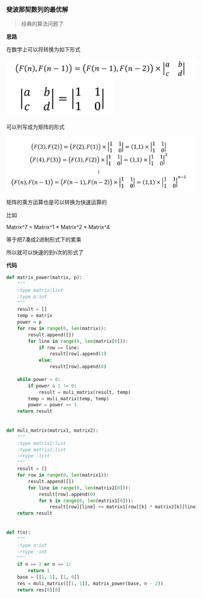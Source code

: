 ### 斐波那契数列的最优解
> 经典的算法问题了

**思路**

在数学上可以将转换为如下形式

![Alt text](./images/1533894553304.png)
![Alt text](./images/1533894568835.png)

可以列写成为矩阵的形式

![Alt text](./images/1533894591711.png)

矩阵的乘方运算也是可以转换为快速运算的

比如

Matrix^7 = Matrix^1 * Matrix^2 * Matrix^4`
`

等于把7凑成2进制形式下的累乘

所以就可以快速的到n次的形式了

**代码**
```python
def matrix_power(matrix, p):
    """
    :type matrix:list
    :type p:int
    """
    result = []
    temp = matrix
    power = p
    for row in range(0, len(matrix)):
        result.append([])
        for line in range(0, len(matrix[0])):
            if row == line:
                result[row].append(1)
            else:
                result[row].append(0)

    while power > 0:
        if power & 1 != 0:
            result = muli_matrix(result, temp)
        temp = muli_matrix(temp, temp)
        power = power >> 1
    return result


def muli_matrix(matrix1, matrix2):
    """
    :type matrix1:list
    :type matrix2:list
    :rtype :list
    """
    result = []
    for row in range(0, len(matrix1)):
        result.append([])
        for line in range(0, len(matrix2[0])):
            result[row].append(0)
            for k in range(0, len(matrix1[0])):
                result[row][line] += matrix1[row][k] * matrix2[k][line]
    return result


def f(n):
    """
    :type n:int
    :rtype :int
    """
    if n == 2 or n == 1:
        return 1
    base = [[1, 1], [1, 0]]
    res = muli_matrix([[1, 1]], matrix_power(base, n - 2))
    return res[0][0]
```